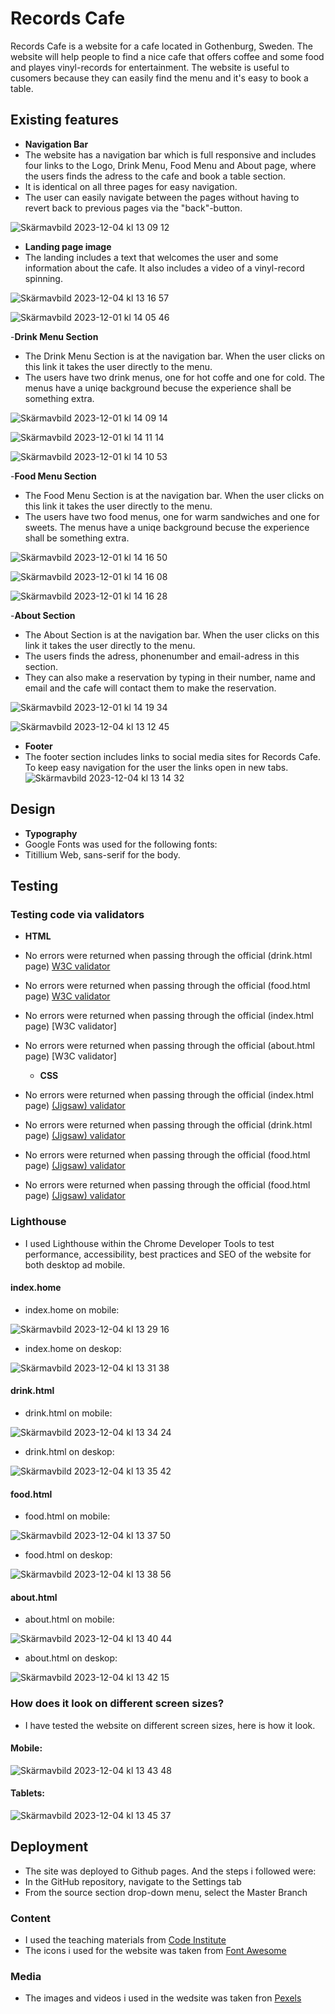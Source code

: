 # Records Cafe

Records Cafe is a website for a cafe located in Gothenburg, Sweden. The website will help people to find a nice cafe that offers coffee and some food and playes vinyl-records for entertainment. The website is useful to cusomers because they can easily find the menu and it's easy to book a table.

## Existing features

- __Navigation Bar__
- The website has a navigation bar which is full responsive and includes four links to the Logo, Drink Menu, Food Menu and About page, where the users finds the adress to the cafe
  and book a table section.
- It is identical on all three pages for easy navigation.
- The user can easily navigate between the pages without having to revert back to previous pages via the "back"-button.

![Skärmavbild 2023-12-04 kl  13 09 12](https://github.com/matgus217/records-cafe/assets/147818054/532b8a51-5b56-4e6d-af9e-f4197ef39339)


- __Landing page image__
- The landing includes a text that welcomes the user and some information about the cafe. It also includes a video of a vinyl-record spinning.

![Skärmavbild 2023-12-04 kl  13 16 57](https://github.com/matgus217/records-cafe/assets/147818054/9df27ea9-a8f5-400b-a879-7ff283c36242)



![Skärmavbild 2023-12-01 kl  14 05 46](https://github.com/matgus217/records-cafe/assets/147818054/1909810f-929c-4d64-a596-dbee3b6ffd1f)

-__Drink Menu Section__

- The Drink Menu Section is at the navigation bar. When the user clicks on this link it takes the user directly to the menu.
- The users have two drink menus, one for hot coffe and one for cold. The menus have a uniqe background becuse the experience shall be something extra.

![Skärmavbild 2023-12-01 kl  14 09 14](https://github.com/matgus217/records-cafe/assets/147818054/bd8df917-a80c-4d4d-9720-1e31209c3228)

![Skärmavbild 2023-12-01 kl  14 11 14](https://github.com/matgus217/records-cafe/assets/147818054/850ff36c-6a80-49f8-96d7-39d6ac3f9c6d)

![Skärmavbild 2023-12-01 kl  14 10 53](https://github.com/matgus217/records-cafe/assets/147818054/8d137ea1-5785-4f7e-bb70-c05219adf3a4)

-__Food Menu Section__

- The Food Menu Section is at the navigation bar. When the user clicks on this link it takes the user directly to the menu.
- The users have two food menus, one for warm sandwiches and one for sweets. The menus have a uniqe background becuse the experience shall be something extra.

![Skärmavbild 2023-12-01 kl  14 16 50](https://github.com/matgus217/records-cafe/assets/147818054/8497ca8d-1091-4db1-b643-dd1c815560a6)

![Skärmavbild 2023-12-01 kl  14 16 08](https://github.com/matgus217/records-cafe/assets/147818054/8173e17f-1729-4f19-89ba-b5a2ea2c666e)

![Skärmavbild 2023-12-01 kl  14 16 28](https://github.com/matgus217/records-cafe/assets/147818054/105ba2e3-2020-482e-9d37-999c5fcaadc2)

-__About Section__

- The About Section is at the navigation bar. When the user clicks on this link it takes the user directly to the menu.
- The users finds the adress, phonenumber and email-adress in this section.
- They can also make a reservation by typing in their number, name and email and the cafe will contact them to make the reservation.

![Skärmavbild 2023-12-01 kl  14 19 34](https://github.com/matgus217/records-cafe/assets/147818054/2d5d4ab7-8c45-4ab6-81c6-aa4232ce1bd3)

![Skärmavbild 2023-12-04 kl  13 12 45](https://github.com/matgus217/records-cafe/assets/147818054/01337cfc-fac3-4469-bcfe-cb67f2ab0da6)



- __Footer__
- The footer section includes links to social media sites for Records Cafe. To keep easy navigation for the user the links open in new tabs.
![Skärmavbild 2023-12-04 kl  13 14 32](https://github.com/matgus217/records-cafe/assets/147818054/6bc2acfd-fbf2-46b0-981b-f7b2ec523da5)

## Design

- __Typography__
- Google Fonts was used for the following fonts:
- Titillium Web, sans-serif for the body.

## Testing

### Testing code via validators
- __HTML__
-  No errors were returned when passing through the official (drink.html page) [W3C validator](https://validator.w3.org/nu/?doc=https%3A%2F%2Fmatgus217.github.io%2Frecords-cafe%2Fdrink.html)
  - No errors were returned when passing through the official (food.html page) [W3C validator](https://validator.w3.org/nu/?doc=https%3A%2F%2Fmatgus217.github.io%2Frecords-cafe%2Ffood.html)
  - No errors were returned when passing through the official (index.html page) [W3C validator]
  - No errors were returned when passing through the official (about.html page) [W3C validator]

    - __CSS__
- No errors were returned when passing through the official (index.html page) [(Jigsaw) validator](https://jigsaw.w3.org/css-validator/validator?uri=https%3A%2F%2Fmatgus217.github.io%2Frecords-cafe%2Findex.html&profile=css3svg&usermedium=all&warning=1&vextwarning=&lang=sv)
-  No errors were returned when passing through the official (drink.html page) [(Jigsaw) validator](https://jigsaw.w3.org/css-validator/validator?uri=https%3A%2F%2Fmatgus217.github.io%2Frecords-cafe%2Fdrink.html&profile=css3svg&usermedium=all&warning=1&vextwarning=&lang=sv)
  - No errors were returned when passing through the official (food.html page) [(Jigsaw) validator](https://jigsaw.w3.org/css-validator/validator?uri=https%3A%2F%2Fmatgus217.github.io%2Frecords-cafe%2Ffood.html&profile=css3svg&usermedium=all&warning=1&vextwarning=&lang=sv)
  - No errors were returned when passing through the official (food.html page) [(Jigsaw) validator](https://jigsaw.w3.org/css-validator/validator?uri=https%3A%2F%2Fmatgus217.github.io%2Frecords-cafe%2Fabout.html&profile=css3svg&usermedium=all&warning=1&vextwarning=&lang=sv)

### Lighthouse

- I used Lighthouse within the Chrome Developer Tools to test performance, accessibility, best practices and SEO of the website for both desktop ad mobile.
#### index.home

- index.home on mobile:
  
![Skärmavbild 2023-12-04 kl  13 29 16](https://github.com/matgus217/records-cafe/assets/147818054/5231d126-1319-4db4-8bd4-6d58b4b479ee)


- index.home on deskop:

![Skärmavbild 2023-12-04 kl  13 31 38](https://github.com/matgus217/records-cafe/assets/147818054/a9488b2c-84ad-4af8-b40e-009cc7a6b169)

#### drink.html

- drink.html on mobile:

![Skärmavbild 2023-12-04 kl  13 34 24](https://github.com/matgus217/records-cafe/assets/147818054/aa11f8ca-e76c-452b-a9d8-a0b87061b317)

- drink.html on deskop:

![Skärmavbild 2023-12-04 kl  13 35 42](https://github.com/matgus217/records-cafe/assets/147818054/1418d99f-0092-439c-bfd6-77dda58a7046)

#### food.html

- food.html on mobile:

 ![Skärmavbild 2023-12-04 kl  13 37 50](https://github.com/matgus217/records-cafe/assets/147818054/84a2f0e8-b233-45ce-9735-993ff89d3d13)

- food.html on deskop:

 ![Skärmavbild 2023-12-04 kl  13 38 56](https://github.com/matgus217/records-cafe/assets/147818054/8b5132e9-4689-4377-9d1a-378735c57c23)

#### about.html

- about.html on mobile:

![Skärmavbild 2023-12-04 kl  13 40 44](https://github.com/matgus217/records-cafe/assets/147818054/cac5f298-ac5f-48de-a0dd-b06f830d3527)

- about.html on deskop:

![Skärmavbild 2023-12-04 kl  13 42 15](https://github.com/matgus217/records-cafe/assets/147818054/81bb9eed-b6c7-42ad-9e5f-c194c71f8f6e)

### How does it look on different screen sizes?
- I have tested the website on different screen sizes, here is how it look.

#### Mobile:

![Skärmavbild 2023-12-04 kl  13 43 48](https://github.com/matgus217/records-cafe/assets/147818054/5565d165-09f1-43cb-bd68-5027f8c75516)

#### Tablets:

![Skärmavbild 2023-12-04 kl  13 45 37](https://github.com/matgus217/records-cafe/assets/147818054/734209fa-1830-4901-bff7-b282ca64e75e)

## Deployment

- The site was deployed to Github pages. And the steps i followed were:
- In the GitHub repository, navigate to the Settings tab
- From the source section drop-down menu, select the Master Branch

### Content
- I used the teaching materials from [Code Institute](https://codeinstitute.net/se/)
- The icons i used for the website was taken from [Font Awesome](https://fontawesome.com/)

### Media
- The images and videos i used in the wedsite was taken fron [Pexels](https://www.pexels.com/sv-se/)
